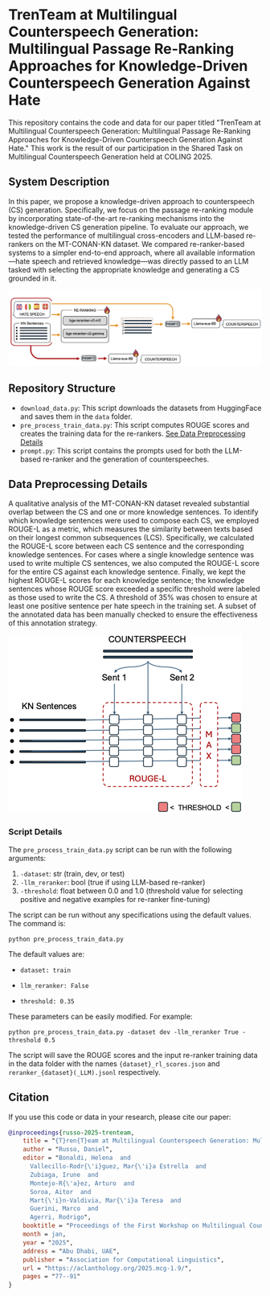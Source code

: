 # TrenTeam at Multilingual Counterspeech Generation: Multilingual Passage Re-Ranking Approaches for Knowledge-Driven Counterspeech Generation Against Hate

This repository contains the code and data for our paper titled "TrenTeam at Multilingual Counterspeech Generation: Multilingual Passage Re-Ranking Approaches for Knowledge-Driven Counterspeech Generation Against Hate." This work is the result of our participation in the Shared Task on Multilingual Counterspeech Generation held at COLING 2025.

## System Description

In this paper, we propose a knowledge-driven approach to counterspeech (CS) generation. Specifically, we focus on the passage re-ranking module by incorporating state-of-the-art re-ranking mechanisms into the knowledge-driven CS generation pipeline. To evaluate our approach, we tested the performance of multilingual cross-encoders and LLM-based re-rankers on the MT-CONAN-KN dataset. We compared re-ranker-based systems to a simpler end-to-end approach, where all available information—hate speech and retrieved knowledge—was directly passed to an LLM tasked with selecting the appropriate knowledge and generating a CS grounded in it.

![Experimental Design](img/immagine_coling.png)

## Repository Structure

- `download_data.py`: This script downloads the datasets from HuggingFace and saves them in the `data` folder.
- `pre_process_train_data.py`: This script computes ROUGE scores and creates the training data for the re-rankers. [See Data Preprocessing Details](#data-preprocessing-details)
- `prompt.py`: This script contains the prompts used for both the LLM-based re-ranker and the generation of counterspeeches.

## Data Preprocessing Details

A qualitative analysis of the MT-CONAN-KN dataset revealed substantial overlap between the CS and one or more knowledge sentences. To identify which knowledge sentences were used to compose each CS, we employed ROUGE-L as a metric, which measures the similarity between texts based on their longest common subsequences (LCS). Specifically, we calculated the ROUGE-L score between each CS sentence and the corresponding knowledge sentences. For cases where a single knowledge sentence was used to write multiple CS sentences, we also computed the ROUGE-L score for the entire CS against each knowledge sentence. Finally, we kept the highest ROUGE-L scores for each knowledge sentence; the knowledge sentences whose ROUGE score exceeded a specific threshold were labeled as those used to write the CS. A threshold of 35% was chosen to ensure at least one positive sentence per hate speech in the training set. A subset of the annotated data has been manually checked to ensure the effectiveness of this annotation strategy.

![Knowledge Sentence Annotation Process](img/kn_selection.png)

### Script Details 
The `pre_process_train_data.py` script can be run with the following arguments:
1. `-dataset`: str (train, dev, or test)
2. `-llm_reranker`: bool (true if using LLM-based re-ranker)
3. `-threshold`: float between 0.0 and 1.0 (threshold value for selecting positive and negative examples for re-ranker fine-tuning)

The script can be run without any specifications using the default values. The command is: 

```console
python pre_process_train_data.py
```

The default values are:

- `dataset: train`

- `llm_reranker: False`

- `threshold: 0.35`

These parameters can be easily modified. For example:

```console
python pre_process_train_data.py -dataset dev -llm_reranker True -threshold 0.5
```

The script will save the ROUGE scores and the input re-ranker training data in the data folder with the names `{dataset}_rl_scores.json` and `reranker_{dataset}(_LLM).jsonl` respectively.

## Citation

If you use this code or data in your research, please cite our paper: 

```bibtex
@inproceedings{russo-2025-trenteam,
    title = "{T}ren{T}eam at Multilingual Counterspeech Generation: Multilingual Passage Re-Ranking Approaches for Knowledge-Driven Counterspeech Generation Against Hate",
    author = "Russo, Daniel",
    editor = "Bonaldi, Helena  and
      Vallecillo-Rodr{\'i}guez, Mar{\'i}a Estrella  and
      Zubiaga, Irune  and
      Montejo-R{\'a}ez, Arturo  and
      Soroa, Aitor  and
      Mart{\'i}n-Valdivia, Mar{\'i}a Teresa  and
      Guerini, Marco  and
      Agerri, Rodrigo",
    booktitle = "Proceedings of the First Workshop on Multilingual Counterspeech Generation",
    month = jan,
    year = "2025",
    address = "Abu Dhabi, UAE",
    publisher = "Association for Computational Linguistics",
    url = "https://aclanthology.org/2025.mcg-1.9/",
    pages = "77--91"
}
